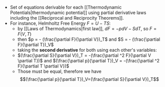 - Set of equations derivable for each [[Thermodynamic Potentials|thermodynamic potential]] using partial derivative laws including the [[Reciprocal and Reciprocity Theorems]].
- For instance, Helmholtz Free Energy $F=U-TS$:
	- by [[Laws of Thermodynamics|first law]], $dF=-pdV-SdT$, so $F = F(V,T)$
	- then $p = - (\frac{\partial F}{\partial V})_T$ and $S = - (\frac{\partial F}{\partial T})_V$ 
	- taking the **second derivative** for both using each other's variables:
	- $(\frac{\partial S}{\partial V})_T =  -(\frac{\partial ^2 F}{\partial V \partial T})$ and $(\frac{\partial p}{\partial T})_V =  -(\frac{\partial ^2 F}{\partial T \partial V})$ 
	- Those must be equal, therefore we have $$(\frac{\partial p}{\partial T})_V=(\frac{\partial S}{\partial V})_T$$
